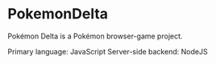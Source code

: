 # PokemonDelta
Pokémon Delta is a Pokémon browser-game project.

Primary language: JavaScript
Server-side backend: NodeJS
